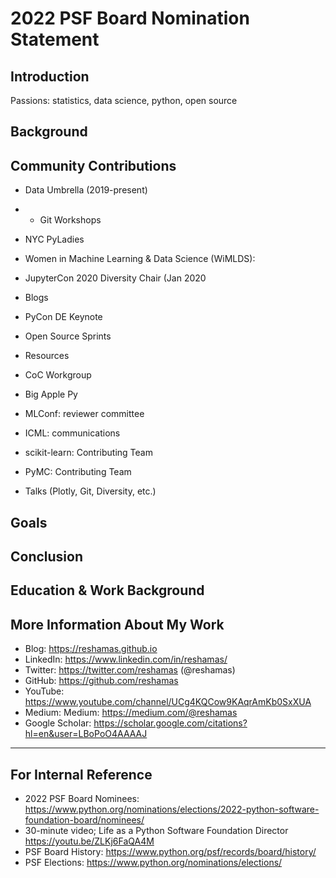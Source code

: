# 2022 PSF Board Nomination Statement

## Introduction
Passions:  statistics, data science, python, open source

## Background

##  Community Contributions
- Data Umbrella (2019-present)
- - Git Workshops
- NYC PyLadies
- Women in Machine Learning & Data Science (WiMLDS): 

- JupyterCon 2020 Diversity Chair (Jan 2020
- Blogs
- PyCon DE Keynote
- Open Source Sprints
- Resources 
- CoC Workgroup
- Big Apple Py
- MLConf: reviewer committee
- ICML: communications
- scikit-learn:  Contributing Team
- PyMC:  Contributing Team
- Talks (Plotly, Git, Diversity, etc.)

## Goals

## Conclusion

## Education & Work Background



## More Information About My Work
- Blog:  https://reshamas.github.io  
- LinkedIn:  https://www.linkedin.com/in/reshamas/  
- Twitter: https://twitter.com/reshamas  (@reshamas)  
- GitHub:  https://github.com/reshamas  
- YouTube: https://www.youtube.com/channel/UCg4KQCow9KAqrAmKb0SxXUA
- Medium:  Medium: https://medium.com/@reshamas  
- Google Scholar: https://scholar.google.com/citations?hl=en&user=LBoPoO4AAAAJ

---

## For Internal Reference
- 2022 PSF Board Nominees:  https://www.python.org/nominations/elections/2022-python-software-foundation-board/nominees/
- 30-minute video; Life as a Python Software Foundation Director https://youtu.be/ZLKj6FaQA4M
- PSF Board History:  https://www.python.org/psf/records/board/history/
- PSF Elections:  https://www.python.org/nominations/elections/

